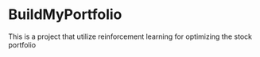 # BuildMyPortfolio
This is a project that utilize reinforcement learning for optimizing the stock portfolio
